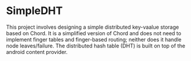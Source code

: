 # SimpleDHT
This project involves designing a simple distributed key-vaalue storage based on Chord. It is a simplified version of Chord and does not need to implement finger tables and finger-based routing; neither does it handle node leaves/failure. The distributed hash table (DHT) is built on top of the android content provider.
